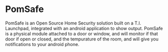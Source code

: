 PomSafe
=======

PomSafe is an Open Source Home Security solution built on a T.I. Launchpad, integrated with an android application to show output. PomSafe is a physical module attached to a door or window, and will monitor if that door if open or closed, and the tempurature of the room, and will give you notifications to your android phone.
